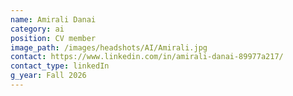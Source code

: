 ```yaml
---
name: Amirali Danai
category: ai
position: CV member
image_path: /images/headshots/AI/Amirali.jpg
contact: https://www.linkedin.com/in/amirali-danai-89977a217/
contact_type: linkedIn
g_year: Fall 2026
---
```

